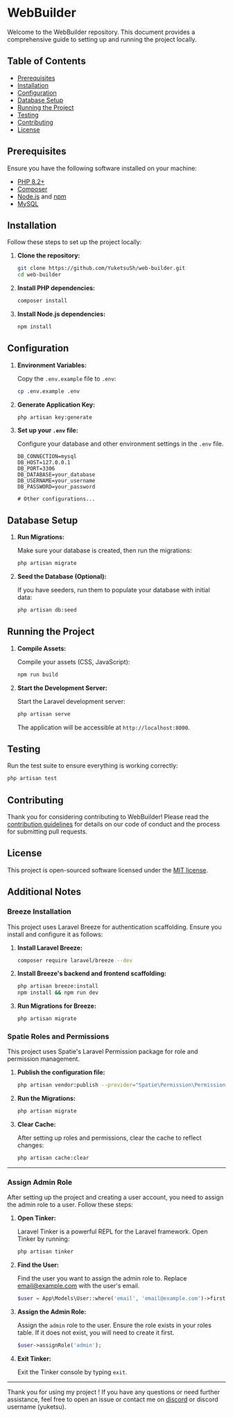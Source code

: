 # WebBuilder

Welcome to the WebBuilder repository. This document provides a comprehensive guide to setting up and running the project locally.

## Table of Contents

- [Prerequisites](#prerequisites)
- [Installation](#installation)
- [Configuration](#configuration)
- [Database Setup](#database-setup)
- [Running the Project](#running-the-project)
- [Testing](#testing)
- [Contributing](#contributing)
- [License](#license)

## Prerequisites

Ensure you have the following software installed on your machine:

- [PHP 8.2+](https://www.php.net/)
- [Composer](https://getcomposer.org/)
- [Node.js](https://nodejs.org/) and [npm](https://www.npmjs.com/)
- [MySQL](https://www.mysql.com/)

## Installation

Follow these steps to set up the project locally:

1. **Clone the repository:**

   ```bash
   git clone https://github.com/YuketsuSh/web-builder.git
   cd web-builder
   ```

2. **Install PHP dependencies:**

   ```bash
   composer install
   ```

3. **Install Node.js dependencies:**

   ```bash
   npm install
   ```

## Configuration

1. **Environment Variables:**

   Copy the `.env.example` file to `.env`:

   ```bash
   cp .env.example .env
   ```

2. **Generate Application Key:**

   ```bash
   php artisan key:generate
   ```

3. **Set up your `.env` file:**

   Configure your database and other environment settings in the `.env` file.

   ```dotenv
   DB_CONNECTION=mysql
   DB_HOST=127.0.0.1
   DB_PORT=3306
   DB_DATABASE=your_database
   DB_USERNAME=your_username
   DB_PASSWORD=your_password

   # Other configurations...
   ```

## Database Setup

1. **Run Migrations:**

   Make sure your database is created, then run the migrations:

   ```bash
   php artisan migrate
   ```

2. **Seed the Database (Optional):**

   If you have seeders, run them to populate your database with initial data:

   ```bash
   php artisan db:seed
   ```

## Running the Project

1. **Compile Assets:**

   Compile your assets (CSS, JavaScript):

   ```bash
   npm run build
   ```

2. **Start the Development Server:**

   Start the Laravel development server:

   ```bash
   php artisan serve
   ```

   The application will be accessible at `http://localhost:8000`.

## Testing

Run the test suite to ensure everything is working correctly:

```bash
php artisan test
```

## Contributing

Thank you for considering contributing to WebBuilder! Please read the [contribution guidelines](CONTRIBUTING.md) for details on our code of conduct and the process for submitting pull requests.

## License

This project is open-sourced software licensed under the [MIT license](LICENSE).

## Additional Notes

### Breeze Installation

This project uses Laravel Breeze for authentication scaffolding. Ensure you install and configure it as follows:

1. **Install Laravel Breeze:**

   ```bash
   composer require laravel/breeze --dev
   ```

2. **Install Breeze's backend and frontend scaffolding:**

   ```bash
   php artisan breeze:install
   npm install && npm run dev
   ```

3. **Run Migrations for Breeze:**

   ```bash
   php artisan migrate
   ```

### Spatie Roles and Permissions

This project uses Spatie's Laravel Permission package for role and permission management.

1. **Publish the configuration file:**

   ```bash
   php artisan vendor:publish --provider="Spatie\Permission\PermissionServiceProvider"
   ```

2. **Run the Migrations:**

   ```bash
   php artisan migrate
   ```

3. **Clear Cache:**

   After setting up roles and permissions, clear the cache to reflect changes:

   ```bash
   php artisan cache:clear
   ```
---

### Assign Admin Role

After setting up the project and creating a user account, you need to assign the admin role to a user. Follow these steps:

1. **Open Tinker:**

   Laravel Tinker is a powerful REPL for the Laravel framework. Open Tinker by running:

   ```bash
   php artisan tinker
   ```

2. **Find the User:**

   Find the user you want to assign the admin role to. Replace email@example.com with the user's email.

   ```php
   $user = App\Models\User::where('email', 'email@example.com')->first();
   ```

3. **Assign the Admin Role:**

   Assign the `admin` role to the user. Ensure the role exists in your roles table. If it does not exist, you will need to create it first.

   ```php
   $user->assignRole('admin');
   ```

4. **Exit Tinker:**

   Exit the Tinker console by typing `exit`.

---
Thank you for using my project ! If you have any questions or need further assistance, feel free to open an issue or contact me on [discord](https://discord.gg/w0nderland) or discord username (yuketsu).

